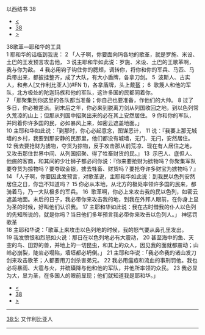 ﻿





 以西结书 38




* [<](bible/EZK37.md)
* [38](bible/EZK.md)
* [>](bible/EZK39.md)



 
38歌革—耶和华的工具  
1 耶和华的话临到我说： 
2 「人子啊，你要面向玛各地的歌革，就是罗施、米设、土巴的王发预言攻击他， 
3 说主耶和华如此说：罗施、米设、土巴的王歌革啊，我与你为敌。 
4 我必用钩子钩住你的腮颊，调转你，将你和你的军兵、马匹、马兵带出来，都披挂整齐，成了大队，有大小盾牌，各拿刀剑。 
5  波斯人、古实人，和弗人[又作利比亚人](#FN
1)，各拿盾牌，头上戴盔； 
6  歌篾人和他的军队，北方极处的陀迦玛族和他的军队，这许多国的民都同着你。  
7 「那聚集到你这里的各队都当准备；你自己也要准备，作他们的大帅。 
8 过了多日，你必被差派。到末后之年，你必来到脱离刀剑从列国收回之地，到以色列常久荒凉的山上；但那从列国中招聚出来的必在其上安然居住。 
9 你和你的军队，并同着你许多国的民，必如暴风上来，如密云遮盖地面。」  
10 主耶和华如此说：「到那时，你心必起意念，图谋恶计， 
11 说：『我要上那无城墙的乡村，我要到那安静的民那里，他们都没有城墙，无门、无闩，安然居住。 
12 我去要抢财为掳物，夺货为掠物，反手攻击那从前荒凉、现在有人居住之地，又攻击那住世界中间、从列国招聚、得了牲畜财货的民。』 
13  示巴人、底但人、他施的客商，和其间的少壮狮子都必问你说：『你来要抢财为掳物吗？你聚集军队要夺货为掠物吗？要夺取金银，掳去牲畜、财货吗？要抢夺许多财宝为掳物吗？』  
14 「人子啊，你要因此发预言，对歌革说，主耶和华如此说：到我民以色列安然居住之日，你岂不知道吗？ 
15 你必从本地，从北方的极处率领许多国的民来，都骑着马，乃一大队极多的军兵。 
16  歌革啊，你必上来攻击我的民以色列，如密云遮盖地面。末后的日子，我必带你来攻击我的地，到我在外邦人眼前，在你身上显为圣的时候，好叫他们认识我。 
17 主耶和华如此说：我在古时借我的仆人以色列的先知所说的，就是你吗？当日他们多年预言我必带你来攻击以色列人。」 神惩罚歌革  
18 主耶和华说：「歌革上来攻击以色列地的时候，我的怒气要从鼻孔里发出。 
19 我发愤恨和烈怒如火说：那日在以色列地必有大震动， 
20 甚至海中的鱼、天空的鸟、田野的兽，并地上的一切昆虫，和其上的众人，因见我的面就都震动；山岭必崩裂，陡岩必塌陷，墙垣都必坍倒。」 
21 主耶和华说：「我必命我的诸山发刀剑来攻击歌革；人都要用刀剑杀害弟兄。 
22 我必用瘟疫和流血的事刑罚他。我也必将暴雨、大雹与火，并硫磺降与他和他的军队，并他所率领的众民。 
23 我必显为大，显为圣，在多国人的眼前显现；他们就知道我是耶和华。」 
* [<](bible/EZK37.md)
* [38](bible/EZK.md)
* [>](bible/EZK39.md)





---


[38:5:](#V5)
又作利比亚人




---









